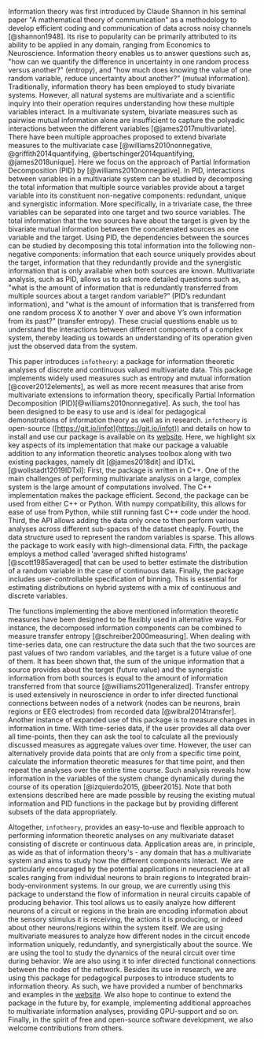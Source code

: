 Information theory was first introduced by Claude Shannon in his seminal paper "A mathematical theory of communication" as a methodology to develop efficient coding and communication of data across noisy channels [@shannon1948]. Its rise to popularity can be primarily attributed to its ability to be applied in any domain, ranging from Economics to Neuroscience. Information theory enables us to answer questions such as, "how can we quantify the difference in uncertainty in one random process versus another?" (entropy), and "how much does knowing the value of one random variable, reduce uncertainty about another?" (mutual information). Traditionally, information theory has been employed to study bivariate systems. However, all natural systems are multivariate and a scientific inquiry into their operation requires understanding how these multiple variables interact. In a multivariate system, bivariate measures such as pairwise mutual information alone are insufficient to capture the polyadic interactions between the different variables [@james2017multivariate]. There have been multiple approaches proposed to extend bivariate measures to the multivariate case [@williams2010nonnegative, @griffith2014quantifying, @bertschinger2014quantifying, @james2018unique]. Here we focus on the approach of Partial Information Decomposition (PID) by [@williams2010nonnegative]. In PID, interactions between variables in a multivariate system can be studied by decomposing the total information that multiple source variables provide about a target variable into its constituent non-negative components: redundant, unique and synergistic information. More specifically, in a trivariate case, the three variables can be separated into one target and two source variables. The total information that the two sources have about the target is given by the bivariate mutual information between the concatenated sources as one variable and the target. Using PID, the dependencies between the sources can be studied by decomposing this total information into the following non-negative components: information that each source uniquely provides about the target, information that they redundantly provide and the synergistic information that is only available when both sources are known. Multivariate analysis, such as PID, allows us to ask more detailed questions such as, "what is the amount of information that is redundantly transferred from multiple sources about a target random variable?” (PID’s redundant information), and "what is the amount of information that is transferred from one random process X to another Y over and above Y’s own information from its past?” (transfer entropy). These crucial questions enable us to understand the interactions between different components of a complex system, thereby leading us towards an understanding of its operation given just the observed data from the system.

This paper introduces ``infotheory``: a package for information theoretic analyses of discrete and continuous valued multivariate data. This package implements widely used measures such as entropy and mutual information [@cover2012elements], as well as more recent measures that arise from multivariate extensions to information theory, specifically Partial Information Decomposition (PID)[@williams2010nonnegative].
As such, the tool has been designed to be easy to use and is ideal for pedagogical demonstrations of information theory as well as in research.
``infotheory`` is open-source ([https://git.io/infot](https://git.io/infot)) and details on how to install and use our package is available on its [website](http://mcandadai.com/infotheory/).
Here, we highlight six key aspects of its implementation that make our package a valuable addition to any information theoretic analyses toolbox along with two existing packages, namely dit [@james2018dit] and IDTxL [@wollstadt12019IDTxl]:
First, the package is written in C++. One of the main challenges of performing multivariate analysis on a large, complex system is the large amount of computations involved. The C++ implementation makes the package efficient.
Second, the package can be used from either C++ or Python. With numpy compatibility, this allows for ease of use from Python, while still running fast C++ code under the hood.
Third, the API allows adding the data only once to then perform various analyses across different sub-spaces of the dataset cheaply.
Fourth, the data structure used to represent the random variables is sparse. This allows the package to work easily with high-dimensional data.
Fifth, the package employs a method called 'averaged shifted histograms' [@scott1985averaged] that can be used to better estimate the distribution of a random variable in the case of continuous data.
Finally, the package includes user-controllable specification of binning. This is essential for estimating distributions on hybrid systems with a mix of continuous and discrete variables.

The functions implementing the above mentioned information theoretic measures have been designed to be flexibly used in alternative ways. For instance, the decomposed information components can be combined to measure transfer entropy [@schreiber2000measuring]. When dealing with time-series data, one can restructure the data such that the two sources are past values of two random variables, and the target is a future value of one of them. It has been shown that, the sum of the unique information that a source provides about the target (future value) and the synergistic information from both sources is equal to the amount of information transferred from that source [@williams2011generalized]. Transfer entropy is used extensively in neuroscience in order to infer directed functional connections between nodes of a network (nodes can be neurons, brain regions or EEG electrodes) from recorded data [@wibral2014transfer]. Another instance of expanded use of this package is to measure changes in information in time. With time-series data, if the user provides all data over all time-points, then they can ask the tool to calculate all the previously discussed measures as aggregate values over time. However, the user can alternatively provide data points that are only from a specific time point, calculate the information theoretic measures for that time point, and then repeat the analyses over the entire time course. Such analysis reveals how information in the variables of the system change dynamically during the course of its operation [@izquierdo2015, @beer2015]. Note that both extensions described here are made possible by reusing the existing mutual information and PID functions in the package but by providing different subsets of the data appropriately.

Altogether, ``infotheory``, provides an easy-to-use and flexible approach to performing information theoretic analyses on any multivariate dataset consisting of discrete or continuous data. Application areas are, in principle, as wide as that of information theory's - any domain that has a multivariate system and aims to study how the different components interact. We are particularly encouraged by the potential applications in neuroscience at all scales ranging from individual neurons to brain regions to integrated brain-body-environment systems. In our group, we are currently using this package to understand the flow of information in neural circuits capable of producing behavior. This tool allows us to easily analyze how different neurons of a circuit or regions in the brain are encoding information about the sensory stimulus it is receiving, the actions it is producing, or indeed about other neurons/regions within the system itself. We are using multivariate measures to analyze how different nodes in the circuit encode information uniquely, redundantly, and synergistically about the source. We are using the tool to study the dynamics of the neural circuit over time during behavior. We are also using it to infer directed functional connections between the nodes of the network. Besides its use in research, we are using this package for pedagogical purposes to introduce students to information theory. As such, we have provided a number of benchmarks and examples in the [website](http://mcandadai.com/infotheory/). We also hope to continue to extend the package in the future by, for example, implementing additional approaches to multivariate information analyses, providing GPU-support and so on. Finally, in the spirit of free and open-source software development, we also welcome contributions from others.
